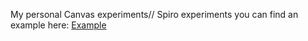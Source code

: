 My personal Canvas experiments//
Spiro experiments you can find an example here: 
<a href="http://buildawebdoctor.com/webgl/spiro/">Example</a>